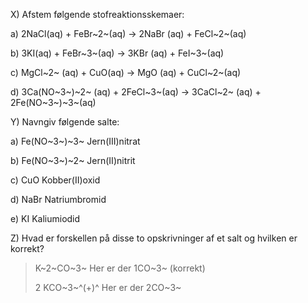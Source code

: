 X\) Afstem følgende stofreaktionsskemaer:

a)  2NaCl(aq) + FeBr~2~(aq) $\rightarrow$ 2NaBr (aq) + FeCl~2~(aq)

b)  3KI(aq) + FeBr~3~(aq) $\rightarrow$ 3KBr (aq) + FeI~3~(aq)

c)  MgCl~2~ (aq) + CuO(aq) $\rightarrow$ MgO (aq) + CuCl~2~(aq)

d)  3Ca(NO~3~)~2~ (aq) + 2FeCl~3~(aq) $\rightarrow$ 3CaCl~2~ (aq) +
    2Fe(NO~3~)~3~(aq)

Y\) Navngiv følgende salte:

a)  Fe(NO~3~)~3~ Jern(III)nitrat

b)  Fe(NO~3~)~2~ Jern(II)nitrit

c)  CuO Kobber(II)oxid

d)  NaBr Natriumbromid

e)  KI Kaliumiodid

Z\) Hvad er forskellen på disse to opskrivninger af et salt og hvilken
er korrekt?

> K~2~CO~3~ Her er der 1CO~3~ (korrekt)
>
> 2 KCO~3~^(+)^ Her er der 2CO~3~
